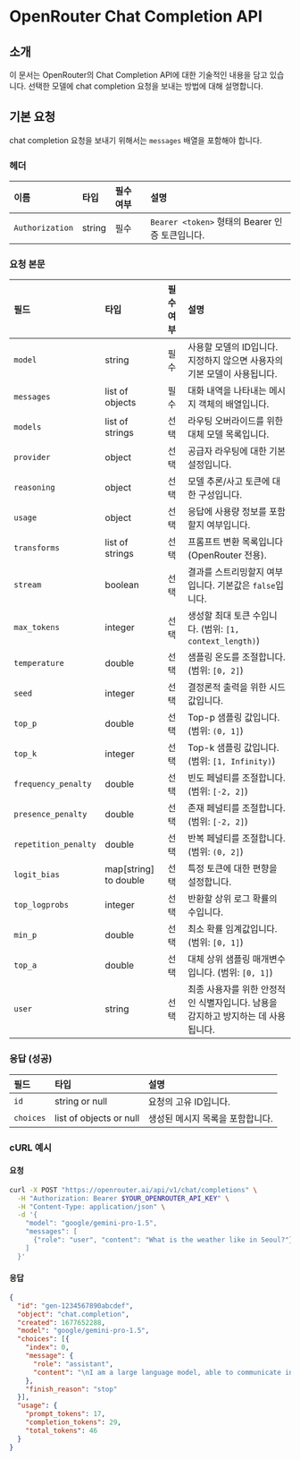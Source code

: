 
# OpenRouter Chat Completion API

## 소개

이 문서는 OpenRouter의 Chat Completion API에 대한 기술적인 내용을 담고 있습니다. 선택한 모델에 chat completion 요청을 보내는 방법에 대해 설명합니다.

## 기본 요청

chat completion 요청을 보내기 위해서는 `messages` 배열을 포함해야 합니다.

### 헤더

| 이름          | 타입   | 필수 여부 | 설명                                                     |
| :------------ | :----- | :-------- | :------------------------------------------------------- |
| `Authorization` | string | 필수      | `Bearer <token>` 형태의 Bearer 인증 토큰입니다. |

### 요청 본문

| 필드                | 타입                | 필수 여부 | 설명                                                                                              |
| :------------------ | :------------------ | :-------- | :------------------------------------------------------------------------------------------------ |
| `model`             | string              | 필수      | 사용할 모델의 ID입니다. 지정하지 않으면 사용자의 기본 모델이 사용됩니다.                            |
| `messages`          | list of objects     | 필수      | 대화 내역을 나타내는 메시지 객체의 배열입니다.                                                    |
| `models`            | list of strings     | 선택      | 라우팅 오버라이드를 위한 대체 모델 목록입니다.                                                     |
| `provider`          | object              | 선택      | 공급자 라우팅에 대한 기본 설정입니다.                                                              |
| `reasoning`         | object              | 선택      | 모델 추론/사고 토큰에 대한 구성입니다.                                                            |
| `usage`             | object              | 선택      | 응답에 사용량 정보를 포함할지 여부입니다.                                                         |
| `transforms`        | list of strings     | 선택      | 프롬프트 변환 목록입니다 (OpenRouter 전용).                                                       |
| `stream`            | boolean             | 선택      | 결과를 스트리밍할지 여부입니다. 기본값은 `false`입니다.                                           |
| `max_tokens`        | integer             | 선택      | 생성할 최대 토큰 수입니다. (범위: `[1, context_length)`)                                          |
| `temperature`       | double              | 선택      | 샘플링 온도를 조절합니다. (범위: `[0, 2]`)                                                        |
| `seed`              | integer             | 선택      | 결정론적 출력을 위한 시드 값입니다.                                                               |
| `top_p`             | double              | 선택      | Top-p 샘플링 값입니다. (범위: `(0, 1]`)                                                            |
| `top_k`             | integer             | 선택      | Top-k 샘플링 값입니다. (범위: `[1, Infinity)`)                                                    |
| `frequency_penalty` | double              | 선택      | 빈도 페널티를 조절합니다. (범위: `[-2, 2]`)                                                       |
| `presence_penalty`  | double              | 선택      | 존재 페널티를 조절합니다. (범위: `[-2, 2]`)                                                       |
| `repetition_penalty`| double              | 선택      | 반복 페널티를 조절합니다. (범위: `(0, 2]`)                                                        |
| `logit_bias`        | map[string] to double | 선택      | 특정 토큰에 대한 편향을 설정합니다.                                                               |
| `top_logprobs`      | integer             | 선택      | 반환할 상위 로그 확률의 수입니다.                                                                   |
| `min_p`             | double              | 선택      | 최소 확률 임계값입니다. (범위: `[0, 1]`)                                                          |
| `top_a`             | double              | 선택      | 대체 상위 샘플링 매개변수입니다. (범위: `[0, 1]`)                                                 |
| `user`              | string              | 선택      | 최종 사용자를 위한 안정적인 식별자입니다. 남용을 감지하고 방지하는 데 사용됩니다.                   |

### 응답 (성공)

| 필드      | 타입             | 설명                               |
| :-------- | :--------------- | :--------------------------------- |
| `id`      | string or null   | 요청의 고유 ID입니다.              |
| `choices` | list of objects or null | 생성된 메시지 목록을 포함합니다. |

### cURL 예시

#### 요청

```bash
curl -X POST "https://openrouter.ai/api/v1/chat/completions" \
  -H "Authorization: Bearer $YOUR_OPENROUTER_API_KEY" \
  -H "Content-Type: application/json" \
  -d '{
    "model": "google/gemini-pro-1.5",
    "messages": [
      {"role": "user", "content": "What is the weather like in Seoul?"}
    ]
  }'
```

#### 응답

```json
{
  "id": "gen-1234567890abcdef",
  "object": "chat.completion",
  "created": 1677652288,
  "model": "google/gemini-pro-1.5",
  "choices": [{
    "index": 0,
    "message": {
      "role": "assistant",
      "content": "\nI am a large language model, able to communicate in response to a wide range of prompts and questions, but my knowledge of this topic is limited."
    },
    "finish_reason": "stop"
  }],
  "usage": {
    "prompt_tokens": 17,
    "completion_tokens": 29,
    "total_tokens": 46
  }
}
```
